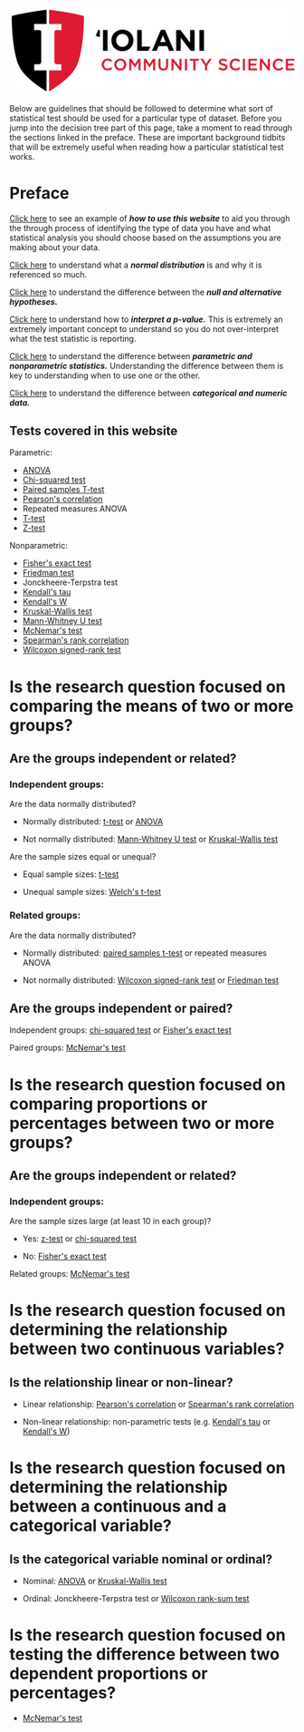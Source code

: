 ![](./IS_Logo_Stacked_CommunityScience.png)

Below are guidelines that should be followed to determine what sort of statistical test should be used for a particular type of dataset.
Before you jump into the decision tree part of this page, take a moment to read through the sections linked in the preface.
These are important background tidbits that will be extremely useful when reading how a particular statistical test works.

# Preface

[Click here](./pages/example_logic.md) to see an example of ***how to use this website*** to aid you through the through process of identifying the type of data you have and what statistical analysis you should choose based on the assumptions you are making about your data.

[Click here](./pages/normal_dist.md) to understand what a ***normal distribution*** is and why it is referenced so much.

[Click here](./pages/hypotheses.md) to understand the difference between the ***null and alternative hypotheses.***

[Click here](./pages/p-value.md) to understand how to ***interpret a p-value.***
This is extremely an extremely important concept to understand so you do not over-interpret what the test statistic is reporting.

[Click here](./pages/parametric.md) to understand the difference between ***parametric and nonparametric statistics.***
Understanding the difference between them is key to understanding when to use one or the other.

[Click here](./pages/catvsnumdata.md) to understand the difference between ***categorical and numeric data.***

## Tests covered in this website

Parametric:
- [ANOVA](./pages/anova.md)
- [Chi-squared test](./pages/chisquare.md)
- [Paired samples T-test](./pages/pairedttest.md)
- [Pearson's correlation](./pages/pearsons.md)
- Repeated measures ANOVA
- [T-test](./pages/ttest.md)
- [Z-test](./pages/ztest.md)

Nonparametric:
- [Fisher's exact test](./pages/fisherstest.md)
- [Friedman test](./pages/friedman.md)
- Jonckheere-Terpstra test
- [Kendall's tau](./pages/kendallstau.md)
- [Kendall's W](./pages/kendallsw.md)
- [Kruskal-Wallis test](./pages/kruskal.md)
- [Mann-Whitney U test](./pages/manwhit.md)
- [McNemar's test](./pages/mcnemar.md)
- [Spearman's rank correlation](./pages/spearmans.md)
- [Wilcoxon signed-rank test](./pages/wilcoxon.md)

# Is the research question focused on comparing the means of two or more groups?

## Are the groups independent or related?

### Independent groups:

Are the data normally distributed?

-  Normally distributed: [t-test](./pages/ttest.md) or [ANOVA](./pages/anova.md)

-  Not normally distributed: [Mann-Whitney U test](./pages/manwhit.md) or [Kruskal-Wallis test](./pages/kruskal.md)

Are the sample sizes equal or unequal?

- Equal sample sizes: [t-test](./pages/ttest.md)

- Unequal sample sizes: [Welch's t-test](./pages/ttest.md)

### Related groups:

Are the data normally distributed?

- Normally distributed: [paired samples t-test](./pages/pairedttest.md) or repeated measures ANOVA

- Not normally distributed: [Wilcoxon signed-rank test](./pages/wilcoxon.md) or [Friedman test](./pages/friedman.md)

## Are the groups independent or paired?

Independent groups: [chi-squared test](./pages/chisquare.md) or [Fisher's exact test](./pages/fisherstest.md)

Paired groups: [McNemar's test](./pages/mcnemar.md)

# Is the research question focused on comparing proportions or percentages between two or more groups?

## Are the groups independent or related?

### Independent groups:

Are the sample sizes large (at least 10 in each group)?

- Yes: [z-test](./pages/ztest.md) or [chi-squared test](./pages/chisquare.md)

- No: [Fisher's exact test](./pages/fisherstest.md)

Related groups: [McNemar's test](./pages/mcnemar.md)

# Is the research question focused on determining the relationship between two continuous variables?

## Is the relationship linear or non-linear?

- Linear relationship: [Pearson's correlation](./pages/pearsons.md) or [Spearman's rank correlation](./pages/spearmans.md)

- Non-linear relationship: non-parametric tests (e.g. [Kendall's tau](./pages/kendallstau.md) or [Kendall's W](./pages/kendallsw.md))

# Is the research question focused on determining the relationship between a continuous and a categorical variable?

## Is the categorical variable nominal or ordinal?

- Nominal: [ANOVA](./pages/anova.md) or [Kruskal-Wallis test](./pages/kruskal.md)

- Ordinal: Jonckheere-Terpstra test or [Wilcoxon rank-sum test](./pages/wilcoxon.md)

# Is the research question focused on testing the difference between two dependent proportions or percentages?

- [McNemar's test](./pages/mcnemar.md)
